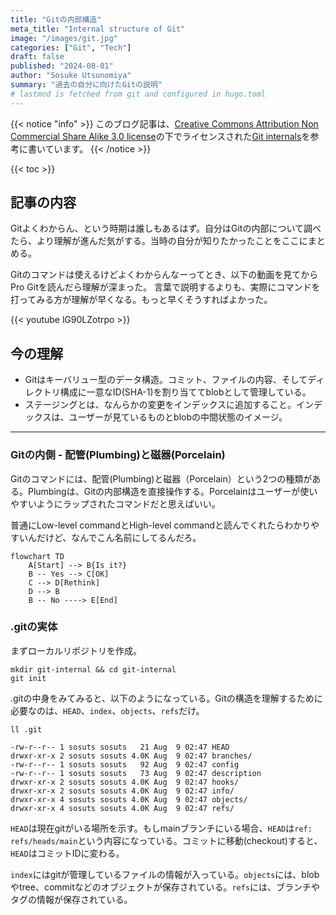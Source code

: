 ```yaml
---
title: "Gitの内部構造"
meta_title: "Internal structure of Git"
image: "/images/git.jpg"
categories: ["Git", "Tech"]
draft: false
published: "2024-08-01"
author: "Sosuke Utsunomiya"
summary: "過去の自分に向けたGitの説明"
# lastmod is fetched from git and configured in hugo.toml
---
```

{{< notice "info" >}}
このブログ記事は、[Creative Commons Attribution Non Commercial Share Alike 3.0 license](https://creativecommons.org/licenses/by-nc-sa/3.0/)の下でライセンスされた[Git internals](https://git-scm.com/book/ja/v2)を参考に書いています。
{{< /notice >}}

{{< toc >}}

## 記事の内容

Gitよくわからん、という時期は誰しもあるはず。自分はGitの内部について調べたら、より理解が進んだ気がする。当時の自分が知りたかったことをここにまとめる。

Gitのコマンドは使えるけどよくわからんなーってとき、以下の動画を見てからPro Gitを読んだら理解が深まった。
言葉で説明するよりも、実際にコマンドを打ってみる方が理解が早くなる。もっと早くそうすればよかった。

{{< youtube lG90LZotrpo >}}

## 今の理解

- Gitはキーバリュー型のデータ構造。コミット、ファイルの内容、そしてディレクトリ構成に一意なID(SHA-1)を割り当ててblobとして管理している。
- ステージングとは、なんらかの変更をインデックスに追加すること。インデックスは、ユーザーが見ているものとblobの中間状態のイメージ。

---

### Gitの内側 - 配管(Plumbing)と磁器(Porcelain)

Gitのコマンドには、配管(Plumbing)と磁器（Porcelain）という2つの種類がある。Plumbingは、Gitの内部構造を直接操作する。Porcelainはユーザーが使いやすいようにラップされたコマンドだと思えばいい。

普通にLow-level commandとHigh-level commandと読んでくれたらわかりやすいんだけど、なんでこん名前にしてるんだろ。

```mermaid
flowchart TD
    A[Start] --> B{Is it?}
    B -- Yes --> C[OK]
    C --> D[Rethink]
    D --> B
    B -- No ----> E[End]
```

### .gitの実体

まずローカルリポジトリを作成。
```fish
mkdir git-internal && cd git-internal
git init
```

.gitの中身をみてみると、以下のようになっている。Gitの構造を理解するために必要なのは、`HEAD`、`index`、`objects`、`refs`だけ。

```fish
ll .git

-rw-r--r-- 1 sosuts sosuts   21 Aug  9 02:47 HEAD
drwxr-xr-x 2 sosuts sosuts 4.0K Aug  9 02:47 branches/
-rw-r--r-- 1 sosuts sosuts   92 Aug  9 02:47 config
-rw-r--r-- 1 sosuts sosuts   73 Aug  9 02:47 description
drwxr-xr-x 2 sosuts sosuts 4.0K Aug  9 02:47 hooks/
drwxr-xr-x 2 sosuts sosuts 4.0K Aug  9 02:47 info/
drwxr-xr-x 4 sosuts sosuts 4.0K Aug  9 02:47 objects/
drwxr-xr-x 4 sosuts sosuts 4.0K Aug  9 02:47 refs/
```

`HEAD`は現在gitがいる場所を示す。もしmainブランチにいる場合、`HEAD`は`ref: refs/heads/main`という内容になっている。コミットに移動(checkout)すると、`HEAD`はコミットIDに変わる。

`index`にはgitが管理しているファイルの情報が入っている。`objects`には、blobやtree、commitなどのオブジェクトが保存されている。`refs`には、ブランチやタグの情報が保存されている。
